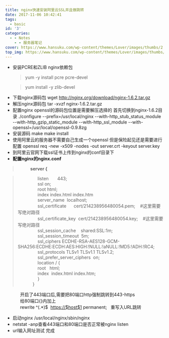 ```yaml
---
title: nginx快速安装阿里云SSL并且做跳转
date: 2017-11-06 10:42:41
tags:
  - basic
id: '3'
categories:
  - - Notes
	- - 服务器笔记
cover: https://www.hansuku.com/wp-content/themes/Lover/images/thumbs/2.jpg
top_img: https://www.hansuku.com/wp-content/themes/Lover/images/thumbs/3.jpg
---
```


<ul>
 	<li>安装PCRE和ZLIB nginx依赖包
<blockquote>yum -y install pcre pcre-devel</blockquote>
<blockquote>yum install -y zlib-devel</blockquote>
</li>
</ul>
<div>
<ul>
 	<li>下载nginx源码包
wget <a href="http://nginx.org/download/nginx-1.6.2.tar.gz">http://nginx.org/download/nginx-1.6.2.tar.gz</a></li>
 	<li>解压nginx源码包
tar -xvzf nginx-1.6.2.tar.gz</li>
 	<li>配置nginx openssl的源码包位置是需要解压选择的 首先切换到nginx-1.6.2目录
./configure --prefix=/usr/local/nginx --with-http_stub_status_module --with-http_gzip_static_module --with-http_ssl_module --with-openssl=/usr/local/openssl-0.9.8zg</li>
 	<li>安装源码
make
make install</li>
 	<li>使用阿里云的服务器不需要自己生成一个openssl 但是保险起见还是需要进行配置
openssl req -new -x509 -nodes -out server.crt -keyout server.key</li>
 	<li>到阿里云官网下载ssl证书上传到nginx的conf目录下</li>
 	<li><b>配置nginx的nginx.conf</b></li>
</ul>
<blockquote>
<div><b>            server {</b></div></blockquote>
</div>
<blockquote>
<div>                listen       443;</div>
<div>                ssl on;</div>
<div>                root html;</div>
<div>                index index.html index.htm</div>
<div>                server_name  localhost;</div>
<div>                ssl_certificate      cert/214238956480054.pem;    #这里需要写绝对路径</div>
<div>                ssl_certificate_key  cert/214238956480054.key;    #这里需要写绝对路径</div>
<div>                ssl_session_cache    shared:SSL:1m;</div>
<div>                ssl_session_timeout  5m;</div>
<div>                ssl_ciphers ECDHE-RSA-AES128-GCM-SHA256:ECDHE:ECDH:AES:HIGH:!NULL:!aNULL:!MD5:!ADH:!RC4;</div>
<div>                ssl_protocols TLSv1 TLSv1.1 TLSv1.2;</div>
<div>                ssl_prefer_server_ciphers  on;</div>
<div>                location / {</div>
<div>                root   html;</div>
<div>                index  index.html index.htm;</div>
<div>                }</div>
<div>            }</div></blockquote>
<div>            开启了443端口后,需要把80端口http强制跳转到443-https</div>
<div>            给80端口{}内加上</div>
<div>            rewrite ^(.*)$  <a href="https://$host$1">https://$host$1</a> permanent;   重写入URL跳转</div>
<div>
<ul>
 	<li>启动nginx
/usr/local/nginx/sbin/nginx</li>
 	<li>netstat -anp查看443端口和80端口是否正常被nginx listen</li>
 	<li>url输入网址测试 完成</li>
</ul>
</div>

